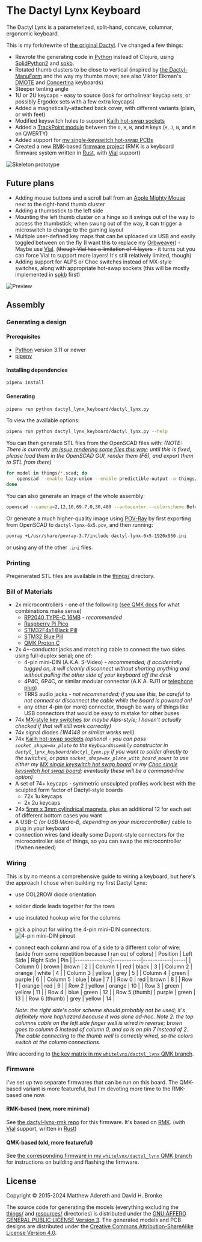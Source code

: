 # The Dactyl Lynx Keyboard

The Dactyl Lynx is a parameterized, split-hand, concave, columnar, ergonomic keyboard.

This is my fork/rewrite of [the original Dactyl][]. I've changed a few things:
* Rewrote the generating code in [Python][] instead of Clojure, using [SolidPython2][] and [spkb][].
* Rotated thumb clusters to be close to vertical (inspired by [the Dactyl-ManuForm][] and the way my thumbs move; see also Viktor Eikman's [DMOTE][] and [Concertina][] keyboards)
* Steeper tenting angle
* 1U or 2U keycaps - easy to source (look for ortholinear keycap sets, or possibly Ergodox sets with a few extra keycaps)
* Added a magnetically-attached back cover, with different variants (plain, or with feet)
* Modified keyswitch holes to support [Kailh hot-swap sockets][]
* Added a [TrackPoint module][] between the `D`, `H`, `B`, and `M` keys (`H`, `J`, `N`, and `M` on QWERTY)
* Added support for [my single-keyswitch hot-swap PCBs][]
* Created a new [RMK][]-based [firmware project][the dactyl-lynx-rmk repo] (RMK is a keyboard firmware system written in [Rust][], with [Vial][] support)

[the original Dactyl]: https://github.com/adereth/dactyl-keyboard
[Python]: https://www.python.org/
[SolidPython2]: https://github.com/jeff-dh/SolidPython/tree/master-2.0.0-beta-dev
[spkb]: https://github.com/whitelynx/spkb
[the Dactyl-ManuForm]: https://github.com/tshort/dactyl-keyboard
[DMOTE]: https://viktor.eikman.se/article/the-dmote/
[Concertina]: https://viktor.eikman.se/article/the-concertina/
[Kailh hot-swap sockets]: https://www.kailhswitch.com/mechanical-keyboard-switches/box-switches/hot-swapping-pcb-socket.html
[TrackPoint module]: https://github.com/alonswartz/trackpoint
[my single-keyswitch hot-swap PCBs]: https://hackaday.io/project/199185-lynxs-single-keyswitch-hotswap-boards
[RMK]: https://github.com/HaoboGu/rmk
[the dactyl-lynx-rmk repo]: https://github.com/whitelynx/dactyl-lynx-rmk
[Vial]: https://get.vial.today
[Rust]: https://www.rust-lang.org/

![Skeleton prototype](https://raw.githubusercontent.com/whitelynx/dactyl-lynx-keyboard/master/resources/skeleton-prototype.jpg)


## Future plans

* Adding mouse buttons and a scroll ball from an [Apple Mighty Mouse][] next to the right-hand thumb cluster
* Adding a thumbstick to the left side
* Mounting the left thumb cluster on a hinge so it swings out of the way to access the thumbstick; when swung out of the way, it can trigger a microswitch to change to the gaming layout
* Multiple user-defined key maps that can be uploaded via USB and easily toggled between on the fly (I want this to replace my [Orbweaver][]) - Maybe use [Vial][]. (~~though Vial has a limitation of 4 layers~~ - it turns out you can force Vial to support more layers! It's still relatively limited, though)
* Adding support for ALPS or Choc switches instead of MX-style switches, along with appropriate hot-swap sockets (this will be mostly implemented in [spkb][] first)

[Apple Mighty Mouse]: https://en.wikipedia.org/wiki/Apple_Mighty_Mouse
[Orbweaver]: https://www2.razer.com/au-en/gaming-keyboards-keypads/razer-orbweaver-chroma

![Preview](https://raw.githubusercontent.com/whitelynx/dactyl-lynx-keyboard/master/resources/preview.png)


## Assembly

### Generating a design

#### Prerequisites

* [Python][] version 3.11 or newer
* [pipenv](https://pipenv.pypa.io/en/latest/)

#### Installing dependencies

```bash
pipenv install
```

#### Generating

```bash
pipenv run python dactyl_lynx_keyboard/dactyl_lynx.py
```

To view the available options:
```bash
pipenv run python dactyl_lynx_keyboard/dactyl_lynx.py --help
```

You can then generate STL files from the OpenSCAD files with: _(NOTE: There is currently [an issue rendering some files this way][]; until this is fixed, please load them in the OpenSCAD GUI, render them (F6), and export them to STL from there)_
```bash
for model in things/*.scad; do
    openscad --enable lazy-union --enable predictible-output -o things/$(basename "$model" .scad).stl "$model"
done
```

You can also generate an image of the whole assembly:
```bash
openscad --camera=2,12,10,69.7,0,30,480 --autocenter --colorscheme BeforeDawn --imgsize 3840,1800 -o things/dactyl-lynx-6x5.png things/dactyl-lynx-6x5.scad
```

Or generate a much higher-quality image using [POV-Ray][] by first exporting from OpenSCAD to `dactyl-lynx-6x5.pov`, and then running:
```bash
povray +L/usr/share/povray-3.7/include dactyl-lynx-6x5-1920x950.ini
```
or using any of the other `.ini` files.

[an issue rendering some files this way]: https://github.com/openscad/openscad/issues/5447
[POV-Ray]: https://www.povray.org/


### Printing

Pregenerated STL files are available in the [things/](things/) directory.


### Bill of Materials

* 2x microcontrollers - one of the following ([see QMK docs][] for what combinations make sense)
    * [RP2040 TYPE-C 16MB][] - _recommended_
    * [Raspberry Pi Pico][]
    * [STM32F4x1 Black Pill][]
    * [STM32 Blue Pill][]
    * [QMK Proton C][]
* 2x 4+-conductor jacks and matching cable to connect the two sides using full-duplex serial; one of:
    * 4-pin mini-DIN (A.K.A. S-Video) - _recommended; if accidentally tugged on, it will cleanly disconnect without shorting anything and without pulling the other side of your keyboard off the desk_
    * 4P4C, 6P4C, or similar modular connector (A.K.A. RJ11 or [telephone plug][])
    * TRRS audio jacks - _not recommended; if you use this, be careful to not connect or disconnect the cable while the board is powered on!_
    * any other 4-pin (or more) connector, though be wary of things like USB connectors that would be easy to mistake for other buses
* 74x [MX-style key switches][] _(or maybe Alps-style; I haven't actually checked if that will still work correctly)_
* 74x signal diodes _(1N4148 or similar works well)_
* 74x [Kailh hot-swap sockets][] _(optional - you can pass `socket_shape=mx_plate` to the `KeyboardAssembly` constructor in `dactyl_lynx_keyboard/dactyl_lynx.py` if you want to solder directly to the switches, or pass `socket_shape=mx_plate_with_board_mount` to use either my [MX single keyswitch hot swap board][] or my [Choc single keyswitch hot swap board][]; eventually these will be a command-line option)_
* A set of 74+ keycaps - symmetric unsculpted profiles work best with the sculpted form factor of Dactyl-style boards
    * 72x 1u keycaps
    * 2x 2u keycaps
* 24x [5mm x 3mm cylindrical magnets][], plus an additional 12 for each set of different bottom cases you want
* A USB-C _(or USB Micro-B, depending on your microcontroller)_ cable to plug in your keyboard
* connection wires (and ideally some Dupont-style connectors for the microcontroller side of things, so you can swap the microcontroller if/when needed)


[see QMK docs]: https://docs.qmk.fm/#/feature_split_keyboard
[RP2040 TYPE-C 16MB]: https://www.aliexpress.com/item/1005003928558306.html?spm=a2g0o.order_list.order_list_main.23.42c018022ZKVRW
[Raspberry Pi Pico]: https://www.raspberrypi.com/products/raspberry-pi-pico/
[STM32F4x1 Black Pill]: https://github.com/WeActStudio/WeActStudio.MiniSTM32F4x1
[STM32 Blue Pill]: http://www.hiletgo.com/ProductDetail/2169541.html
[QMK Proton C]: https://qmk.fm/proton-c/
[telephone plug]: https://en.wikipedia.org/wiki/Telephone_jack_and_plug
[MX-style key switches]: https://mechanicalkeyboards.com/switches/index.php
[MX single keyswitch hot swap board]: https://www.flux.ai/whitelynx/mx-single-keyswitch-hot-swap-board?editor=pcb_3d
[Choc single keyswitch hot swap board]: https://www.flux.ai/whitelynx/choc-single-keyswitch-hot-swap-board?editor=pcb_3d
[5mm x 3mm cylindrical magnets]: https://www.aliexpress.com/item/1005005118080851.html


### Wiring

This is by no means a comprehensive guide to wiring a keyboard, but here's the approach I chose when building my first Dactyl Lynx:

* use COL2ROW diode orientation
* solder diode leads together for the rows
* use insulated hookup wire for the columns
* pick a pinout for wiring the 4-pin mini-DIN connectors: 
    ![4-pin mini-DIN pinout](https://raw.githubusercontent.com/whitelynx/dactyl-lynx-keyboard/master/resources/4-pin-mini-din-pinout.png)
* connect each column and row of a side to a different color of wire: (aside from some repetition because I ran out of colors)
  |      Position | Left Side  | Right Side | Pin |
  |--------------:|------------|------------|-----|
  |      Column 0 | brown      | brown      | 2   |
  |      Column 1 | red        | black      | 3   |
  |      Column 2 | orange     | white      | 4   |
  |      Column 3 | yellow     | grey       | 5   |
  |      Column 4 | green      | purple     | 6   |
  |      Column 5 | blue       | blue       | 7   |
  |         Row 0 | red        | brown      | 8   |
  |         Row 1 | orange     | red        | 9   |
  |         Row 2 | yellow     | orange     | 10  |
  |         Row 3 | green      | yellow     | 11  |
  |         Row 4 | blue       | green      | 12  |
  | Row 5 (thumb) | purple     | green      | 13  |
  | Row 6 (thumb) | grey       | yellow     | 14  |

  _Note: the right side's color scheme should probably not be used; it's definitely more haphazard because it was done ad-hoc._
  _Note 2: the top columns cable on the left side finger well is wired in reverse; brown goes to column 5 instead of column 0, and so is on pin 7 instead of 2. The cable connecting to the thumb well is correctly wired, so the colors switch at the column connections._

Wire according to [the key matrix in my `whitelynx/dactyl_lynx` QMK branch][].


[the key matrix in my `whitelynx/dactyl_lynx` QMK branch]: https://github.com/whitelynx/qmk_firmware/blob/whitelynx/dactyl_lynx/keyboards/handwired/dactyl_lynx/info.json


### Firmware

I've set up two separate firmwares that can be run on this board. The QMK-based variant is more featureful, but I'm devoting more time to the RMK-based one now.

#### RMK-based (new, more minimal)

See [the dactyl-lynx-rmk repo][] for this firmware. It's based on [RMK][]. (with [Vial][] support, written in [Rust][])

#### QMK-based (old, more featureful)

See [the corresponding firmware in my `whitelynx/dactyl_lynx` QMK branch][] for instructions on building and flashing the firmware.

[the corresponding firmware in my `whitelynx/dactyl_lynx` QMK branch]: https://github.com/whitelynx/qmk_firmware/tree/whitelynx/dactyl_lynx/keyboards/handwired/dactyl_lynx


## License

Copyright © 2015-2024 Matthew Adereth and David H. Bronke

The source code for generating the models (everything excluding the [things/](things/) and [resources/](resources/) directories) is distributed under the [GNU AFFERO GENERAL PUBLIC LICENSE Version 3](LICENSE).  The generated models and PCB designs are distributed under the [Creative Commons Attribution-ShareAlike License Version 4.0](LICENSE-models).
